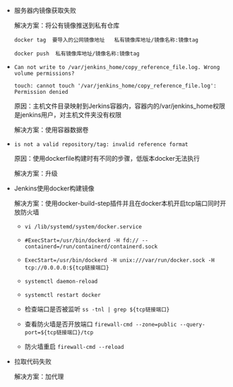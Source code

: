 - 服务器内镜像获取失败
  
  解决方案：将公有镜像推送到私有仓库
  
  `docker tag  要导入的公网镜像地址   私有镜像库地址/镜像名称:镜像tag`

  `docker push  私有镜像库地址/镜像名称:镜像tag`


- `Can not write to /var/jenkins_home/copy_reference_file.log. Wrong volume permissions?`

  `touch: cannot touch '/var/jenkins_home/copy_reference_file.log': Permission denied`

  原因：主机文件目录映射到Jerkins容器内，容器内的/var/jenkins_home权限是jenkins用户，对主机文件夹没有权限

  解决方案：使用容器数据卷


- `is not a valid repository/tag: invalid reference format`

  原因：使用dockerfile构建时有不同的步骤，低版本docker无法执行

  解决方案：升级


- Jenkins使用docker构建镜像
  
  解决方案：使用docker-build-step插件并且在docker本机开启tcp端口同时开放防火墙

  - `vi /lib/systemd/system/docker.service`
  
  - `#ExecStart=/usr/bin/dockerd -H fd:// --containerd=/run/containerd/containerd.sock`

  - `ExecStart=/usr/bin/dockerd -H unix:///var/run/docker.sock -H tcp://0.0.0.0:${tcp链接端口}`

  - `systemctl daemon-reload`

  - `systemctl restart docker`

  - 检查端口是否被监听 `ss -tnl | grep ${tcp链接端口}`

  - 查看防火墙是否开放端口 `firewall-cmd --zone=public --query-port=${tcp链接端口}/tcp`

  - 防火墙重启 `firewall-cmd --reload`
  

- 拉取代码失败
  
  解决方案：加代理
